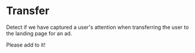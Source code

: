 # Transfer

Detect if we have captured a user's attention when transferring the user to the landing page for an ad.

Please add to it!
